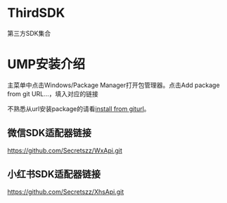 # ThirdSDK
第三方SDK集合

# UMP安装介绍
主菜单中点击Windows/Package Manager打开包管理器。点击Add package from git URL...，填入对应的链接

不熟悉从url安装package的请看[install from giturl](https://docs.unity3d.com/Manual/upm-ui-giturl.html)。

## 微信SDK适配器链接
https://github.com/Secretszz/WxApi.git

## 小红书SDK适配器链接
https://github.com/Secretszz/XhsApi.git
